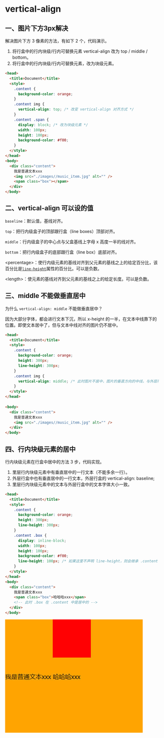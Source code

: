 # vertical-align

## 一、图片下方3px解决

解决图片下方 3 像素的方法，有如下 2 个，代码演示。

1. 将行盒中的行内块级/行内可替换元素 vertical-align 改为 top / middle / bottom。
2. 将行盒中的行内块级/行内可替换元素，改为块级元素。

```html
<head>
  <title>Document</title>
  <style>
    .content {
      background-color: orange;
    }
    .content img {
      vertical-align: top; /* 改变 vertical-align 对齐方式 */
    }
    .content .span {
      display: block; /* 改为块级元素 */
      width: 100px;
      height: 100px;
      background-color: #f00;
    }
  </style>
</head>
<body>
  <div class="content">
    我是普通文本xxx
    <img src="./images//music_item.jpg" alt="" />
    <span class="box"></span>
  </div>
</body>
```

## 二、vertical-align 可以设的值

`baseline`：默认值，基线对齐。

`top`：把行内级盒子的顶部跟行盒（line boxes）顶部对齐。

`middle`：行内级盒子的中心点与父盒基线上字母 x 高度一半的线对齐。

`bottom`：把行内级盒子的底部跟行盒（line box）底部对齐。

\<percentage\>：使行内级元素的基线对齐到父元素的基线之上的给定百分比，该百分比是[`line-height`](https://developer.mozilla.org/zh-CN/docs/Web/CSS/line-height)属性的百分比。可以是负数。

\<length\>：使元素的基线对齐到父元素的基线之上的给定长度。可以是负数。

## 三、middle 不能做垂直居中

为什么 `vertical-align: middle` 不能做垂直居中？

因为大部分字体，都会进行文本下沉，所以 x-height 的一半，在文本中线靠下的位置。即使文本居中了，但与文本中线对齐的图片仍不居中。

```html
<head>
  <title>Document</title>
  <style>
    .content {
      background-color: orange;
      height: 300px;
      line-height: 300px;
    }
    .content img {
      vertical-align: middle; /* 此时图片不居中，图片的垂直方向的中线，与外层行盒文本中字母x的中线对齐，而它是低于.content 垂直方向中线的。 */
    }
  </style>
</head>

<body>
  <div class="content">
    我是普通文本xxx
    <img src="./images//music_item.jpg" alt="" />
  </div>
</body>
```

## 四、行内块级元素的居中

行内块级元素在行盒中居中的方法 3 步，代码实现。

1. 里层行内块级元素中有垂直居中的一行文本（不能多余一行）。
2. 外层行盒中也有垂直居中的一行文本，外层行盒的 vertical-align: baseline;
3. 里层行内块级元素中的文本与外层行盒中的文本字体大小一致。

```html
<head>
  <title>Document</title>
  <style>
    .content {
      background-color: orange;
      height: 300px;
      line-height: 300px;
    }
    .content .box {
      display: inline-block;
      width: 100px;
      height: 100px;
      background-color: #f00;
      line-height: 100px; /* 如果这里不声明 line-height，则会继承 .content 的 line-height 属性，造成下图的效果。*/
    }
  </style>
</head>
<body>
  <div class="content">
    我是普通文本xxx
    <span class="box">哈哈哈xxx</span>
    <!-- 此时 .box 在 .content 中是居中的 -->
  </div>
</body>
```

![行内块级元素在行盒中居中未设置line-height](NodeAssets/行内块级元素在行盒中居中未设置line-height.jpg)
